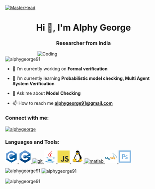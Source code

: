 [![MasterHead](https://people.utm.my/razman-ayop/files/2020/06/Banner-123.gif)](https://alphygeorge91.io)

<h1 align="center">Hi 👋, I'm Alphy George</h1>
<h3 align="center">Researcher from India</h3>
<img align="right" alt="Coding" width="400" src="https://cdnl.iconscout.com/lottie/premium/thumb/market-research-5634542-4708081.gif">

<p align="left"> <img src="https://komarev.com/ghpvc/?username=alphygeorge91&label=Profile%20views&color=0e75b6&style=flat" alt="alphygeorge91" /> </p>

- 🔭 I’m currently working on **Formal verification**

- 🌱 I’m currently learning **Probabilistic model checking, Multi Agent System Verification**

- 💬 Ask me about **Model Checking**

- 📫 How to reach me **alphygeorge91@gmail.com**

<h3 align="left">Connect with me:</h3>
<p align="left">
<a href="https://linkedin.com/in/alphygeorge" target="blank"><img align="center" src="https://raw.githubusercontent.com/rahuldkjain/github-profile-readme-generator/master/src/images/icons/Social/linked-in-alt.svg" alt="alphygeorge" height="30" width="40" /></a>
</p>

<h3 align="left">Languages and Tools:</h3>
<p align="left"> <a href="https://www.cprogramming.com/" target="_blank" rel="noreferrer"> <img src="https://raw.githubusercontent.com/devicons/devicon/master/icons/c/c-original.svg" alt="c" width="40" height="40"/> </a> <a href="https://www.w3schools.com/cpp/" target="_blank" rel="noreferrer"> <img src="https://raw.githubusercontent.com/devicons/devicon/master/icons/cplusplus/cplusplus-original.svg" alt="cplusplus" width="40" height="40"/> </a> <a href="https://git-scm.com/" target="_blank" rel="noreferrer"> <img src="https://www.vectorlogo.zone/logos/git-scm/git-scm-icon.svg" alt="git" width="40" height="40"/> </a> <a href="https://www.java.com" target="_blank" rel="noreferrer"> <img src="https://raw.githubusercontent.com/devicons/devicon/master/icons/java/java-original.svg" alt="java" width="40" height="40"/> </a> <a href="https://developer.mozilla.org/en-US/docs/Web/JavaScript" target="_blank" rel="noreferrer"> <img src="https://raw.githubusercontent.com/devicons/devicon/master/icons/javascript/javascript-original.svg" alt="javascript" width="40" height="40"/> </a> <a href="https://www.linux.org/" target="_blank" rel="noreferrer"> <img src="https://raw.githubusercontent.com/devicons/devicon/master/icons/linux/linux-original.svg" alt="linux" width="40" height="40"/> </a> <a href="https://www.mathworks.com/" target="_blank" rel="noreferrer"> <img src="https://upload.wikimedia.org/wikipedia/commons/2/21/Matlab_Logo.png" alt="matlab" width="40" height="40"/> </a> <a href="https://www.mysql.com/" target="_blank" rel="noreferrer"> <img src="https://raw.githubusercontent.com/devicons/devicon/master/icons/mysql/mysql-original-wordmark.svg" alt="mysql" width="40" height="40"/> </a> <a href="https://www.photoshop.com/en" target="_blank" rel="noreferrer"> <img src="https://raw.githubusercontent.com/devicons/devicon/master/icons/photoshop/photoshop-line.svg" alt="photoshop" width="40" height="40"/> </a> </p>

<p><img align="left" src="https://github-readme-stats.vercel.app/api/top-langs?username=alphygeorge91&show_icons=true&locale=en&layout=compact" alt="alphygeorge91" /></p>

<p>&nbsp;<img align="center" src="https://github-readme-stats.vercel.app/api?username=alphygeorge91&show_icons=true&locale=en" alt="alphygeorge91" /></p>

<p><img align="center" src="https://github-readme-streak-stats.herokuapp.com/?user=alphygeorge91&" alt="alphygeorge91" /></p>
